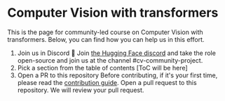 # Computer Vision with transformers

This is the page for community-led course on Computer Vision with transformers. Below, you can find how you can help us in this effort. 

1. Join us in Discord 👾
   Join [the Hugging Face discord](hf.co/join/discord) and take the role open-source and join us at the channel #cv-community-project. 
2. Pick a section from the table of contents
   [ToC will be here]
3. Open a PR to this repository
   Before contributing, if it's your first time, please read the [contribution guide](https://huggingface2.notion.site/Contribution-Guide-19411c29298644df8e9656af45a7686d?pvs=4).
   Open a pull request to this repository. We will review your pull request. 
